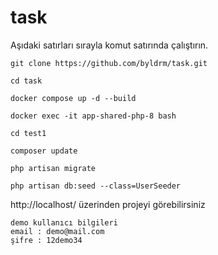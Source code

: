 # task

Aşıdaki satırları sırayla komut satırında çalıştırın.

    git clone https://github.com/byldrm/task.git
    
    cd task
    
    docker compose up -d --build
    
    docker exec -it app-shared-php-8 bash
    
    cd test1
    
    composer update
    
    php artisan migrate
    
    php artisan db:seed --class=UserSeeder

http://localhost/ üzerinden projeyi görebilirsiniz
    
    demo kullanıcı bilgileri
    email : demo@mail.com
    şifre : 12demo34